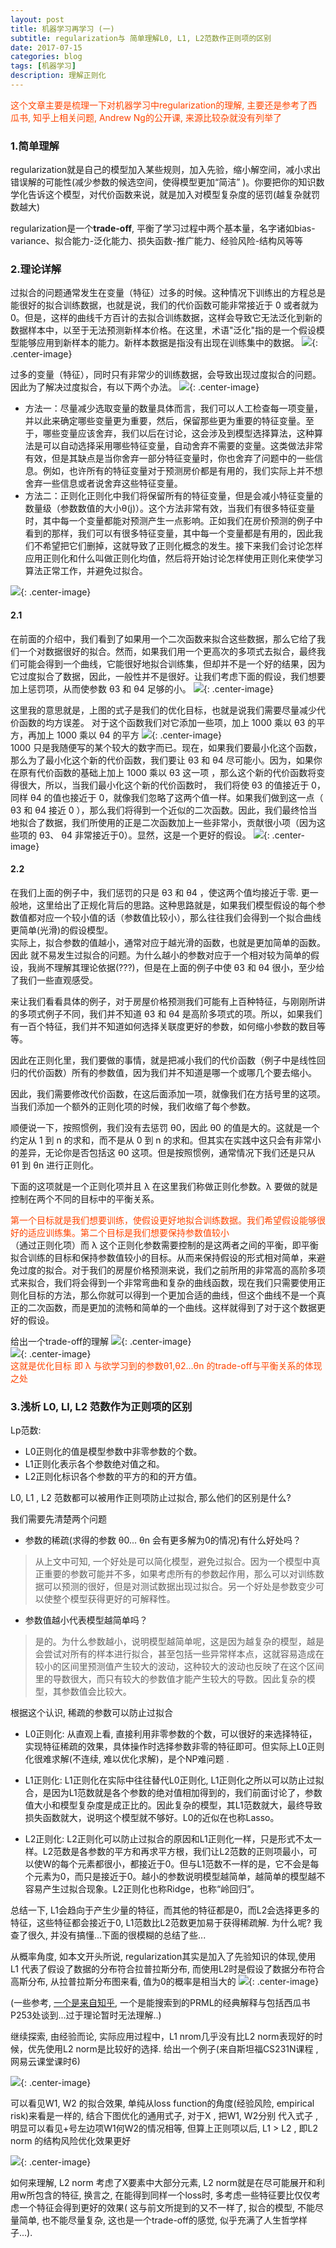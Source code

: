```yaml
---
layout: post
title: 机器学习再学习 (一)
subtitle: regularization与 简单理解L0, L1, L2范数作正则项的区别
date: 2017-07-15
categories: blog
tags: [机器学习]
description: 理解正则化
---
```

<span style='color:OrangeRed '>这个文章主要是梳理一下对机器学习中regularization的理解, 主要还是参考了西瓜书, 知乎上相关问题,  Andrew Ng的公开课, 来源比较杂就没有列举了</span>
### 1.简单理解
regularization就是自己的模型加入某些规则，加入先验，缩小解空间，减小求出错误解的可能性(减少参数的候选空间，使得模型更加“简洁” )。你要把你的知识数学化告诉这个模型，对代价函数来说，就是加入对模型复杂度的惩罚(越复杂就罚数越大)  

regularization是一个**trade-off**,  平衡了学习过程中两个基本量，名字诸如bias-variance、拟合能力-泛化能力、损失函数-推广能力、经验风险-结构风等等  

### 2.理论详解
过拟合的问题通常发生在变量（特征）过多的时候。这种情况下训练出的方程总是能很好的拟合训练数据，也就是说，我们的代价函数可能非常接近于 0 或者就为 0。但是，这样的曲线千方百计的去拟合训练数据，这样会导致它无法泛化到新的数据样本中，以至于无法预测新样本价格。在这里，术语"泛化"指的是一个假设模型能够应用到新样本的能力。新样本数据是指没有出现在训练集中的数据。
![](/img/my_article_images/20170715-ml-regularization/ml1-1.png){: .center-image}

过多的变量（特征），同时只有非常少的训练数据，会导致出现过度拟合的问题。因此为了解决过度拟合，有以下两个办法。
![](/img/my_article_images/20170715-ml-regularization/ml1-2.png){: .center-image}  

* 方法一：尽量减少选取变量的数量具体而言，我们可以人工检查每一项变量，并以此来确定哪些变量更为重要，然后，保留那些更为重要的特征变量。至于，哪些变量应该舍弃，我们以后在讨论，这会涉及到模型选择算法，这种算法是可以自动选择采用哪些特征变量，自动舍弃不需要的变量。这类做法非常有效，但是其缺点是当你舍弃一部分特征变量时，你也舍弃了问题中的一些信息。例如，也许所有的特征变量对于预测房价都是有用的，我们实际上并不想舍弃一些信息或者说舍弃这些特征变量。
* 方法二：正则化正则化中我们将保留所有的特征变量，但是会减小特征变量的数量级（参数数值的大小θ(j)）。这个方法非常有效，当我们有很多特征变量时，其中每一个变量都能对预测产生一点影响。正如我们在房价预测的例子中看到的那样，我们可以有很多特征变量，其中每一个变量都是有用的，因此我们不希望把它们删掉，这就导致了正则化概念的发生。接下来我们会讨论怎样应用正则化和什么叫做正则化均值，然后将开始讨论怎样使用正则化来使学习算法正常工作，并避免过拟合。  

![](/img/my_article_images/20170715-ml-regularization/ml1-3.png){: .center-image}  

#### 2.1
在前面的介绍中，我们看到了如果用一个二次函数来拟合这些数据，那么它给了我们一个对数据很好的拟合。然而，如果我们用一个更高次的多项式去拟合，最终我们可能会得到一个曲线，它能很好地拟合训练集，但却并不是一个好的结果，因为它过度拟合了数据，因此，一般性并不是很好。让我们考虑下面的假设，我们想要加上惩罚项，从而使参数 θ3 和 θ4 足够的小。
![](/img/my_article_images/20170715-ml-regularization/ml1-4.png){: .center-image}  

这里我的意思就是，上图的式子是我们的优化目标，也就是说我们需要尽量减少代价函数的均方误差。
对于这个函数我们对它添加一些项，加上 1000 乘以 θ3 的平方，再加上 1000 乘以 θ4 的平方
![](/img/my_article_images/20170715-ml-regularization/ml1-5.png){: .center-image}  
1000 只是我随便写的某个较大的数字而已。现在，如果我们要最小化这个函数，那么为了最小化这个新的代价函数，我们要让 θ3 和 θ4 尽可能小。因为，如果你在原有代价函数的基础上加上 1000 乘以 θ3 这一项 ，那么这个新的代价函数将变得很大，所以，当我们最小化这个新的代价函数时， 我们将使 θ3 的值接近于 0，同样 θ4 的值也接近于 0，就像我们忽略了这两个值一样。如果我们做到这一点（ θ3 和 θ4 接近 0 ），那么我们将得到一个近似的二次函数。因此，我们最终恰当地拟合了数据，我们所使用的正是二次函数加上一些非常小，贡献很小项（因为这些项的 θ3、 θ4 非常接近于0）。显然，这是一个更好的假设。
![](/img/my_article_images/20170715-ml-regularization/ml1-6.png){: .center-image}  

#### 2.2
在我们上面的例子中，我们惩罚的只是 θ3 和 θ4 ，使这两个值均接近于零. 更一般地，这里给出了正规化背后的思路。这种思路就是，如果我们模型假设的每个参数值都对应一个较小值的话（参数值比较小），那么往往我们会得到一个拟合曲线更简单(光滑)的假设模型。  
实际上，拟合参数的值越小，通常对应于越光滑的函数，也就是更加简单的函数。因此 就不易发生过拟合的问题。为什么越小的参数对应于一个相对较为简单的假设，我尚不理解其理论依据(???)，但是在上面的例子中使 θ3 和 θ4 很小，至少给了我们一些直观感受。

来让我们看看具体的例子，对于房屋价格预测我们可能有上百种特征，与刚刚所讲的多项式例子不同，我们并不知道 θ3 和 θ4 是高阶多项式的项。所以，如果我们有一百个特征，我们并不知道如何选择关联度更好的参数，如何缩小参数的数目等等。  

因此在正则化里，我们要做的事情，就是把减小我们的代价函数（例子中是线性回归的代价函数）所有的参数值，因为我们并不知道是哪一个或哪几个要去缩小。  

因此，我们需要修改代价函数，在这后面添加一项，就像我们在方括号里的这项。当我们添加一个额外的正则化项的时候，我们收缩了每个参数。  

顺便说一下，按照惯例，我们没有去惩罚 θ0，因此 θ0 的值是大的。这就是一个约定从 1 到 n 的求和，而不是从 0 到 n 的求和。但其实在实践中这只会有非常小的差异，无论你是否包括这 θ0 这项。但是按照惯例，通常情况下我们还是只从 θ1 到 θn 进行正则化。  

下面的这项就是一个正则化项并且 λ 在这里我们称做正则化参数。λ 要做的就是控制在两个不同的目标中的平衡关系。  

<span style='color:OrangeRed '>第一个目标就是我们想要训练，使假设更好地拟合训练数据。我们希望假设能够很好的适应训练集。第二个目标是我们想要保持参数值较小</span>   
（通过正则化项）而 λ 这个正则化参数需要控制的是这两者之间的平衡，即平衡拟合训练的目标和保持参数值较小的目标。从而来保持假设的形式相对简单，来避免过度的拟合。对于我们的房屋价格预测来说，我们之前所用的非常高的高阶多项式来拟合，我们将会得到一个非常弯曲和复杂的曲线函数，现在我们只需要使用正则化目标的方法，那么你就可以得到一个更加合适的曲线，但这个曲线不是一个真正的二次函数，而是更加的流畅和简单的一个曲线。这样就得到了对于这个数据更好的假设。  

给出一个trade-off的理解
![](/img/my_article_images/20170715-ml-regularization/ml1-7.png){: .center-image}  
![]( /img/my_article_images/20170715-ml-regularization/ml1-8.png){: .center-image}  
<span style='color:OrangeRed '>这就是优化目标 即 λ 与欲学习到的参数θ1,θ2...θn 的trade-off与平衡关系的体现之处 </span>  

### 3.浅析 L0, Ll, L2 范数作为正则项的区别
Lp范数:  

* L0正则化的值是模型参数中非零参数的个数。
* L1正则化表示各个参数绝对值之和。
* L2正则化标识各个参数的平方的和的开方值。  

L0, L1 , L2 范数都可以被用作正则项防止过拟合, 那么他们的区别是什么?  

我们需要先清楚两个问题

* 参数的稀疏(求得的参数 θ0... θn 会有更多解为0的情况)有什么好处吗？ 
> 从上文中可知, 一个好处是可以简化模型，避免过拟合。因为一个模型中真正重要的参数可能并不多，如果考虑所有的参数起作用，那么可以对训练数据可以预测的很好，但是对测试数据出现过拟合。另一个好处是参数变少可以使整个模型获得更好的可解释性。

* 参数值越小代表模型越简单吗？
 >是的。为什么参数越小，说明模型越简单呢，这是因为越复杂的模型，越是会尝试对所有的样本进行拟合，甚至包括一些异常样本点，这就容易造成在较小的区间里预测值产生较大的波动，这种较大的波动也反映了在这个区间里的导数很大，而只有较大的参数值才能产生较大的导数。因此复杂的模型，其参数值会比较大。

根据这个认识, 稀疏的参数可以防止过拟合

* L0正则化: 从直观上看, 直接利用非零参数的个数，可以很好的来选择特征，实现特征稀疏的效果，具体操作时选择参数非零的特征即可。但实际上L0正则化很难求解(不连续, 难以优化求解)，是个NP难问题 . 

* L1正则化: L1正则化在实际中往往替代L0正则化, L1正则化之所以可以防止过拟合，是因为L1范数就是各个参数的绝对值相加得到的，我们前面讨论了，参数值大小和模型复杂度是成正比的。因此复杂的模型，其L1范数就大，最终导致损失函数就大，说明这个模型就不够好。L0的近似在也称Lasso。

* L2正则化: L2正则化可以防止过拟合的原因和L1正则化一样，只是形式不太一样。L2范数是各参数的平方和再求平方根，我们让L2范数的正则项最小，可以使W的每个元素都很小，都接近于0。但与L1范数不一样的是，它不会是每个元素为0，而只是接近于0。越小的参数说明模型越简单，越简单的模型越不容易产生过拟合现象。L2正则化也称Ridge，也称“岭回归”。

总结一下,  L1会趋向于产生少量的特征，而其他的特征都是0，而L2会选择更多的特征，这些特征都会接近于0, L1范数比L2范数更加易于获得稀疏解. 为什么呢? 我查了很久, 并没有搞懂...下面的很模糊的总结了些...  

从概率角度, 如本文开头所说, regularization其实是加入了先验知识的体现,使用 L1 代表了假设了数据的分布符合拉普拉斯分布, 而使用L2时是假设了数据分布符合高斯分布, 从拉普拉斯分布图来看, 值为0的概率是相当大的
![](/img/my_article_images/20170715-ml-regularization/ml1-9.png){: .center-image}  

(一些参考,  [一个是来自知乎](https://www.zhihu.com/question/37096933?sort=created), 一个是能搜索到的PRML的经典解释与包括西瓜书P253处谈到...过于理论暂时无法理解..)  

继续探索, 由经验而论, 实际应用过程中，L1 nrom几乎没有比L2 norm表现好的时候，优先使用L2 norm是比较好的选择. 给出一个例子(来自斯坦福CS231N课程 , 网易云课堂课时6)  

![](/img/my_article_images/20170715-ml-regularization/ml1-10.png){: .center-image}  

可以看见W1, W2 的拟合效果, 单纯从loss function的角度(经验风险, empirical risk)来看是一样的, 结合下图优化的通用式子, 对于X , 把W1, W2分别 代入式子 ,明显可以看见+号左边项W1何W2的情况相等, 但算上正则项以后, L1 > L2 , 即L2 norm 的结构风险优化效果更好  

![](/img/my_article_images/20170715-ml-regularization/ml1-11.png){: .center-image}  

如何来理解, L2 norm 考虑了X要素中大部分元素, L2 norm就是在尽可能展开和利用w所包含的特征, 换言之, 在能得到同样一个loss时, 多考虑一些特征要比仅仅考虑一个特征会得到更好的效果( 这与前文所提到的又不一样了, 拟合的模型, 不能尽量简单, 也不能尽量复杂, 这也是一个trade-off的感觉, 似乎充满了人生哲学样子...). 


 
